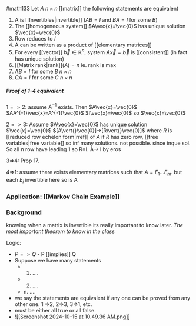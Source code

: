 #math133 
Let $A$ $n\times n$ [[matrix]] the following statements are equivalent
1. A is [[Invertibles|invertible]] ($AB=I$ and $BA = I$ for some $B$)
2. The [[homogeneous system]] $A\vec{x}=\vec{0}$ has unique solution $\vec{x}=\vec{0}$
3. Row reduces to $I$
4. A can be written as a product of [[elementary matrices]]
5. For every [[vector]] $\vec{b}\in\mathbb{R}^n$, system $A\vec{x}=\vec{b}$ is [[consistent]] (in fact has unique solution)
6. [[Matrix rank|rank]]$(A)=n$ ie. rank is max
7. $AB=I$ for some $B$ $n\times n$
8. $CA=I$ for some $C$ $n\times n$
##### Proof of 1-4 equivalent
$1 => 2$: assume $A^{-1}$ exists.
Then 
$A\vec{x}=\vec{0}$
$AA^{-1}\vec{x}=A^{-1}\vec{0}$
$I\vec{x}=\vec{0}$ so $\vec{x}=\vec{0}$

$2=>3$: Assume $A\vec{x}=\vec{0}$ has unique solution $\vec{x}=\vec{0}$
$[A\vert{}\vec{0}]->[R\vert{}\vec{0}]$ where $R$ is [[reduced row echelon form|rref]] of $A$
if $R$ has zero row, [[free variables|free variable]] so inf many solutions. not possible. since inque sol. So all n row have leading 1 so R=I. A-> I by eros

3=>4: Prop 17.

4=>1: assume there exists elementary matrices such that $A=E_1...E_m$. but each $E_i$ invertible here so is A

### Application: [[Markov Chain Example]]

### Background
knowing when a matrix is invertible its really important to know later. *The most important theorem to know in the class*

Logic:
- $P=>Q$ - P [[implies]] Q
- Suppose we have many statements
	- 1. ....
	- 2. ....
	- n. ....
- we say the statements are equivalent if any one can be proved from any other one. 1 =>2, 2=>3, 3=>1, etc.
- must be either all true or all false.
- ![[Screenshot 2024-10-15 at 10.49.36 AM.png]]
